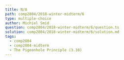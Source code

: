 ```yaml
---
title: N/A
path: comp2804/2018-winter-midterm/6
type: multiple-choice
author: Michiel Smid
question: comp2804/2018-winter-midterm/6/question.ts
solution: comp2804/2018-winter-midterm/6/solution.md
tags:
  - comp2804
  - comp2804-midterm
  - The Pigeonhole Principle (3.10)
---
```

